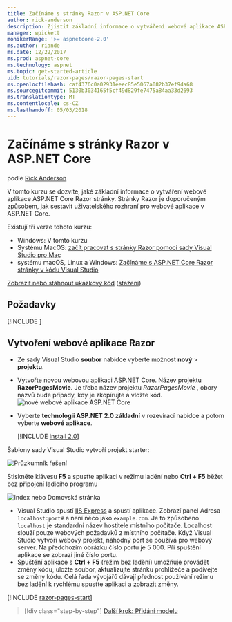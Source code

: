 ```yaml
---
title: Začínáme s stránky Razor v ASP.NET Core
author: rick-anderson
description: Zjistit základní informace o vytváření webové aplikace ASP.NET Core Razor stránky. Doporučuje se stránky Razor pro webové úlohy v ASP.NET Core.
manager: wpickett
monikerRange: '>= aspnetcore-2.0'
ms.author: riande
ms.date: 12/22/2017
ms.prod: aspnet-core
ms.technology: aspnet
ms.topic: get-started-article
uid: tutorials/razor-pages/razor-pages-start
ms.openlocfilehash: caf4376c0a02931eeec85e5067a082b37ef9da68
ms.sourcegitcommit: 5130b3034165f5cf49d829fe7475a84aa33d2693
ms.translationtype: MT
ms.contentlocale: cs-CZ
ms.lasthandoff: 05/03/2018
---
```

# <a name="get-started-with-razor-pages-in-aspnet-core"></a>Začínáme s stránky Razor v ASP.NET Core

podle [Rick Anderson](https://twitter.com/RickAndMSFT)

V tomto kurzu se dozvíte, jaké základní informace o vytváření webové aplikace ASP.NET Core Razor stránky. Stránky Razor je doporučeným způsobem, jak sestavit uživatelského rozhraní pro webové aplikace v ASP.NET Core.

Existují tři verze tohoto kurzu:

* Windows: V tomto kurzu
* Systému MacOS: [začít pracovat s stránky Razor pomocí sady Visual Studio pro Mac](xref:tutorials/razor-pages-mac/razor-pages-start)
* systému macOS, Linux a Windows: [Začínáme s ASP.NET Core Razor stránky v kódu Visual Studio](xref:tutorials/razor-pages-vsc/razor-pages-start)

[Zobrazit nebo stáhnout ukázkový kód](https://github.com/aspnet/Docs/tree/master/aspnetcore/tutorials/razor-pages/razor-pages-start/sample/RazorPagesMovie) ([stažení](xref:tutorials/index#how-to-download-a-sample))

## <a name="prerequisites"></a>Požadavky

[!INCLUDE [](~/includes/net-core-prereqs-windows.md)]

## <a name="create-a-razor-web-app"></a>Vytvoření webové aplikace Razor

* Ze sady Visual Studio **soubor** nabídce vyberte možnost **nový** > **projektu**.
* Vytvořte novou webovou aplikaci ASP.NET Core. Název projektu **RazorPagesMovie**. Je třeba název projektu *RazorPagesMovie* , obory názvů bude případy, kdy je zkopírujte a vložte kód.
  ![nové webové aplikace ASP.NET Core](../../mvc/razor-pages/index/_static/np.png)
* Vyberte **technologii ASP.NET 2.0 základní** v rozevírací nabídce a potom vyberte **webové aplikace**.

  [!INCLUDE [install 2.0](../../includes/dotnetcore-on-dotnetfx-vs.md)]

Šablony sady Visual Studio vytvoří projekt starter:

![Průzkumník řešení](razor-pages-start/_static/se.png)

Stiskněte klávesu **F5** a spusťte aplikaci v režimu ladění nebo **Ctrl + F5** běžet bez připojení ladicího programu

![Index nebo Domovská stránka](razor-pages-start/_static/home.png)

* Visual Studio spustí [IIS Express](/iis/extensions/introduction-to-iis-express/iis-express-overview) a spustí aplikace. Zobrazí panel Adresa `localhost:port#` a není něco jako `example.com`. Je to způsobeno `localhost` je standardní název hostitele místního počítače. Localhost slouží pouze webových požadavků z místního počítače. Když Visual Studio vytvoří webový projekt, náhodný port se používá pro webový server. Na předchozím obrázku číslo portu je 5 000. Při spuštění aplikace se zobrazí jiné číslo portu.
* Spuštění aplikace s **Ctrl + F5** (režim bez ladění) umožňuje provádět změny kódu, uložte soubor, aktualizujte stránku prohlížeče a podívejte se změny kódu. Celá řada vývojářů dávají přednost používání režimu bez ladění k rychlému spusťte aplikaci a zobrazit změny.

[!INCLUDE [razor-pages-start](../../includes/RP/razor-pages-start.md)]

> [!div class="step-by-step"]
> [Další krok: Přidání modelu](xref:tutorials/razor-pages/model)

